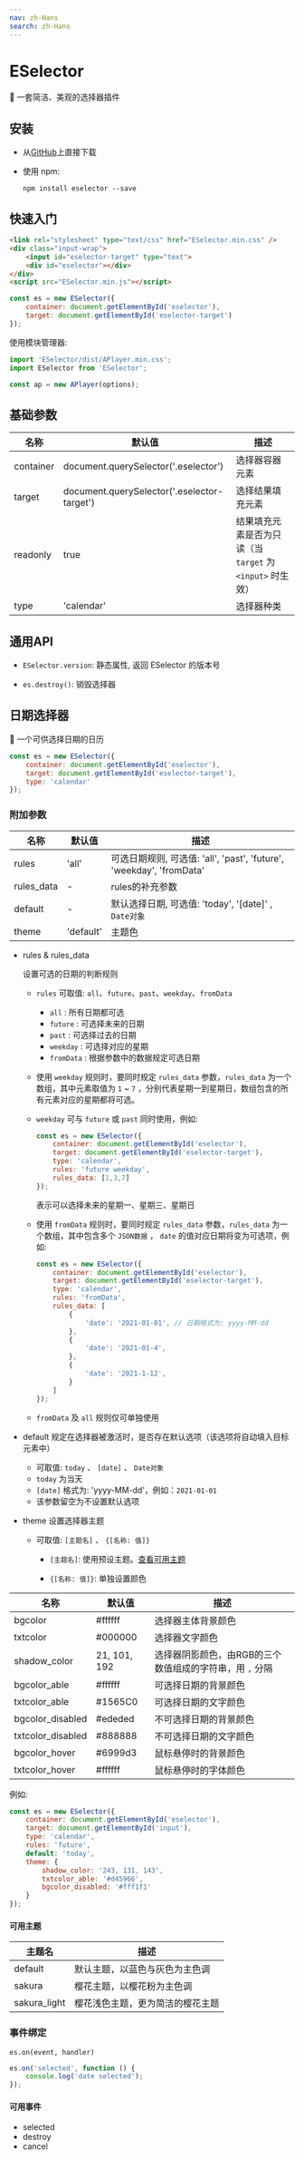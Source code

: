 ```yaml
---
nav: zh-Hans
search: zh-Hans
---
```


# ESelector

 🍡 一套简洁、美观的选择器插件

## 安装

 + 从[GitHub](https://github.com/Eling486/ESelector/releases)上直接下载

 + 使用 npm:

    ```
    npm install eselector --save
    ```

## 快速入门

```html
<link rel="stylesheet" type="text/css" href="ESelector.min.css" />
<div class="input-wrap">
    <input id="eselector-target" type="text">
    <div id="eselector"></div>
</div>
<script src="ESelector.min.js"></script>
```

```js
const es = new ESelector({
    container: document.getElementById('eselector'),
    target: document.getElementById('eselector-target')
});
```

使用模块管理器:

```js
import 'ESelector/dist/APlayer.min.css';
import ESelector from 'ESelector';

const ap = new APlayer(options);
```

## 基础参数

名称 | 默认值 | 描述
----|-------|----
container | document.querySelector('.eselector') | 选择器容器元素
target | document.querySelector('.eselector-target') | 选择结果填充元素
readonly | true | 结果填充元素是否为只读（当 `target` 为 `<input>` 时生效）
type | 'calendar' | 选择器种类

## 通用API

+ `ESelector.version`: 静态属性, 返回 ESelector 的版本号

+ `es.destroy()`: 销毁选择器

## 日期选择器

 📅 一个可供选择日期的日历

```js
const es = new ESelector({
    container: document.getElementById('eselector'),
    target: document.getElementById('eselector-target'),
    type: 'calendar'
});
```

### 附加参数

名称 | 默认值 | 描述
----|-------|----
rules | 'all' | 可选日期规则, 可选值: 'all', 'past', 'future', 'weekday', 'fromData'
rules_data | - | rules的补充参数
default | - | 默认选择日期, 可选值: 'today', '[date]' , `Date对象`
theme | 'default' | 主题色

+ rules & rules_data

    设置可选的日期的判断规则

    + `rules` 可取值: `all`、`future`、`past`、`weekday`、`fromData`
        + `all` : 所有日期都可选
        + `future` : 可选择未来的日期
        + `past` : 可选择过去的日期
        + `weekday` : 可选择对应的星期
        + `fromData` : 根据参数中的数据规定可选日期
    + 使用 `weekday` 规则时，要同时规定 `rules_data` 参数，`rules_data` 为一个数组，其中元素取值为 `1` ~ `7` ，分别代表星期一到星期日，数组包含的所有元素对应的星期都将可选。
    + `weekday` 可与 `future` 或 `past` 同时使用，例如: 

        ```js
        const es = new ESelector({
            container: document.getElementById('eselector'),
            target: document.getElementById('eselector-target'),
            type: 'calendar',
            rules: 'future weekday',
            rules_data: [1,3,7]
        });
        ```
        表示可以选择未来的星期一、星期三、星期日

    + 使用 `fromData` 规则时，要同时规定 `rules_data` 参数，`rules_data` 为一个数组，其中包含多个 `JSON数据` ， `date` 的值对应日期将变为可选项，例如: 

        ```js
        const es = new ESelector({
            container: document.getElementById('eselector'),
            target: document.getElementById('eselector-target'),
            type: 'calendar',
            rules: 'fromData',
            rules_data: [
                {
                    'date': '2021-01-01', // 日期格式为: yyyy-MM-dd
                },
                {
                    'date': '2021-01-4',
                },
                {
                    'date': '2021-1-12',
                }
            ]
        });
        ```

    + `fromData` 及 `all` 规则仅可单独使用



+ default
    规定在选择器被激活时，是否存在默认选项（该选项将自动填入目标元素中）
    + 可取值: `today` 、 `[date]` 、  `Date对象` 
    + `today` 为当天
    + `[date]` 格式为: 'yyyy-MM-dd'，例如：`2021-01-01`
    + 该参数留空为不设置默认选项



+ theme
    设置选择器主题
    + 可取值:  `[主题名]` 、 `{[名称: 值]}`
        + `[主题名]`:  使用预设主题。[查看可用主题](https://eselector.js.org/#/zh-Hans/?id=可用主题)

        + `{[名称: 值]}`: 单独设置颜色
		
名称 | 默认值 | 描述
----|------|----
bgcolor | #ffffff | 选择器主体背景颜色
txtcolor | #000000 | 选择器文字颜色
shadow_color | 21, 101, 192 | 选择器阴影颜色，由RGB的三个数值组成的字符串，用 `,` 分隔
bgcolor_able | #ffffff | 可选择日期的背景颜色
txtcolor_able | #1565C0 | 可选择日期的文字颜色
bgcolor_disabled | #ededed | 不可选择日期的背景颜色
txtcolor_disabled | #888888 | 不可选择日期的文字颜色
bgcolor_hover | #6999d3 | 鼠标悬停时的背景颜色
txtcolor_hover | #ffffff | 鼠标悬停时的字体颜色

例如: 

```js
const es = new ESelector({
	container: document.getElementById('eselector'),
	target: document.getElementById('input'),
	type: 'calendar',
	rules: 'future',
	default: 'today',
	theme: {
		shadow_color: '243, 131, 143',
		txtcolor_able: '#d45966',
		bgcolor_disabled: '#fff1f1'
	}
});
```

#### 可用主题

主题名 | 描述
----|----
default | 默认主题，以蓝色与灰色为主色调
sakura | 樱花主题，以樱花粉为主色调
sakura_light | 樱花浅色主题，更为简洁的樱花主题

### 事件绑定

`es.on(event, handler)`

```js
es.on('selected', function () {
    console.log('date selected');
});
```

#### 可用事件

- selected
- destroy
- cancel